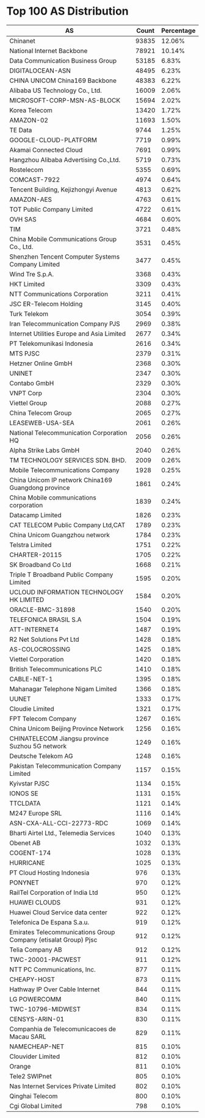 # Top 100 AS Distribution
| AS | Count | Percentage |
|----|----|----|
| Chinanet | 93835 | 12.06% |
| National Internet Backbone | 78921 | 10.14% |
| Data Communication Business Group | 53185 | 6.83% |
| DIGITALOCEAN-ASN | 48495 | 6.23% |
| CHINA UNICOM China169 Backbone | 48383 | 6.22% |
| Alibaba US Technology Co., Ltd. | 16009 | 2.06% |
| MICROSOFT-CORP-MSN-AS-BLOCK | 15694 | 2.02% |
| Korea Telecom | 13420 | 1.72% |
| AMAZON-02 | 11693 | 1.50% |
| TE Data | 9744 | 1.25% |
| GOOGLE-CLOUD-PLATFORM | 7719 | 0.99% |
| Akamai Connected Cloud | 7691 | 0.99% |
| Hangzhou Alibaba Advertising Co.,Ltd. | 5719 | 0.73% |
| Rostelecom | 5355 | 0.69% |
| COMCAST-7922 | 4974 | 0.64% |
| Tencent Building, Kejizhongyi Avenue | 4813 | 0.62% |
| AMAZON-AES | 4763 | 0.61% |
| TOT Public Company Limited | 4722 | 0.61% |
| OVH SAS | 4684 | 0.60% |
| TIM | 3721 | 0.48% |
| China Mobile Communications Group Co., Ltd. | 3531 | 0.45% |
| Shenzhen Tencent Computer Systems Company Limited | 3477 | 0.45% |
| Wind Tre S.p.A. | 3368 | 0.43% |
| HKT Limited | 3309 | 0.43% |
| NTT Communications Corporation | 3211 | 0.41% |
| JSC ER-Telecom Holding | 3145 | 0.40% |
| Turk Telekom | 3054 | 0.39% |
| Iran Telecommunication Company PJS | 2969 | 0.38% |
| Internet Utilities Europe and Asia Limited | 2677 | 0.34% |
| PT Telekomunikasi Indonesia | 2616 | 0.34% |
| MTS PJSC | 2379 | 0.31% |
| Hetzner Online GmbH | 2368 | 0.30% |
| UNINET | 2347 | 0.30% |
| Contabo GmbH | 2329 | 0.30% |
| VNPT Corp | 2304 | 0.30% |
| Viettel Group | 2088 | 0.27% |
| China Telecom Group | 2065 | 0.27% |
| LEASEWEB-USA-SEA | 2061 | 0.26% |
| National Telecommunication Corporation HQ | 2056 | 0.26% |
| Alpha Strike Labs GmbH | 2040 | 0.26% |
| TM TECHNOLOGY SERVICES SDN. BHD. | 2009 | 0.26% |
| Mobile Telecommunications Company | 1928 | 0.25% |
| China Unicom IP network China169 Guangdong province | 1861 | 0.24% |
| China Mobile communications corporation | 1839 | 0.24% |
| Datacamp Limited | 1826 | 0.23% |
| CAT TELECOM Public Company Ltd,CAT | 1789 | 0.23% |
| China Unicom Guangzhou network | 1784 | 0.23% |
| Telstra Limited | 1751 | 0.22% |
| CHARTER-20115 | 1705 | 0.22% |
| SK Broadband Co Ltd | 1668 | 0.21% |
| Triple T Broadband Public Company Limited | 1595 | 0.20% |
| UCLOUD INFORMATION TECHNOLOGY HK LIMITED | 1584 | 0.20% |
| ORACLE-BMC-31898 | 1540 | 0.20% |
| TELEFONICA BRASIL S.A | 1504 | 0.19% |
| ATT-INTERNET4 | 1487 | 0.19% |
| R2 Net Solutions Pvt Ltd | 1428 | 0.18% |
| AS-COLOCROSSING | 1425 | 0.18% |
| Viettel Corporation | 1420 | 0.18% |
| British Telecommunications PLC | 1410 | 0.18% |
| CABLE-NET-1 | 1395 | 0.18% |
| Mahanagar Telephone Nigam Limited | 1366 | 0.18% |
| UUNET | 1333 | 0.17% |
| Cloudie Limited | 1321 | 0.17% |
| FPT Telecom Company | 1267 | 0.16% |
| China Unicom Beijing Province Network | 1256 | 0.16% |
| CHINATELECOM Jiangsu province Suzhou 5G network | 1249 | 0.16% |
| Deutsche Telekom AG | 1248 | 0.16% |
| Pakistan Telecommunication Company Limited | 1157 | 0.15% |
| Kyivstar PJSC | 1134 | 0.15% |
| IONOS SE | 1131 | 0.15% |
| TTCLDATA | 1121 | 0.14% |
| M247 Europe SRL | 1116 | 0.14% |
| ASN-CXA-ALL-CCI-22773-RDC | 1069 | 0.14% |
| Bharti Airtel Ltd., Telemedia Services | 1040 | 0.13% |
| Obenet AB | 1032 | 0.13% |
| COGENT-174 | 1028 | 0.13% |
| HURRICANE | 1025 | 0.13% |
| PT Cloud Hosting Indonesia | 976 | 0.13% |
| PONYNET | 970 | 0.12% |
| RailTel Corporation of India Ltd | 950 | 0.12% |
| HUAWEI CLOUDS | 931 | 0.12% |
| Huawei Cloud Service data center | 922 | 0.12% |
| Telefonica De Espana S.a.u. | 919 | 0.12% |
| Emirates Telecommunications Group Company (etisalat Group) Pjsc | 912 | 0.12% |
| Telia Company AB | 912 | 0.12% |
| TWC-20001-PACWEST | 911 | 0.12% |
| NTT PC Communications, Inc. | 877 | 0.11% |
| CHEAPY-HOST | 873 | 0.11% |
| Hathway IP Over Cable Internet | 844 | 0.11% |
| LG POWERCOMM | 840 | 0.11% |
| TWC-10796-MIDWEST | 834 | 0.11% |
| CENSYS-ARIN-01 | 830 | 0.11% |
| Companhia de Telecomunicacoes de Macau SARL | 829 | 0.11% |
| NAMECHEAP-NET | 815 | 0.10% |
| Clouvider Limited | 812 | 0.10% |
| Orange | 811 | 0.10% |
| Tele2 SWIPnet | 805 | 0.10% |
| Nas Internet Services Private Limited | 802 | 0.10% |
| Qinghai Telecom | 800 | 0.10% |
| Cgi Global Limited | 798 | 0.10% |
